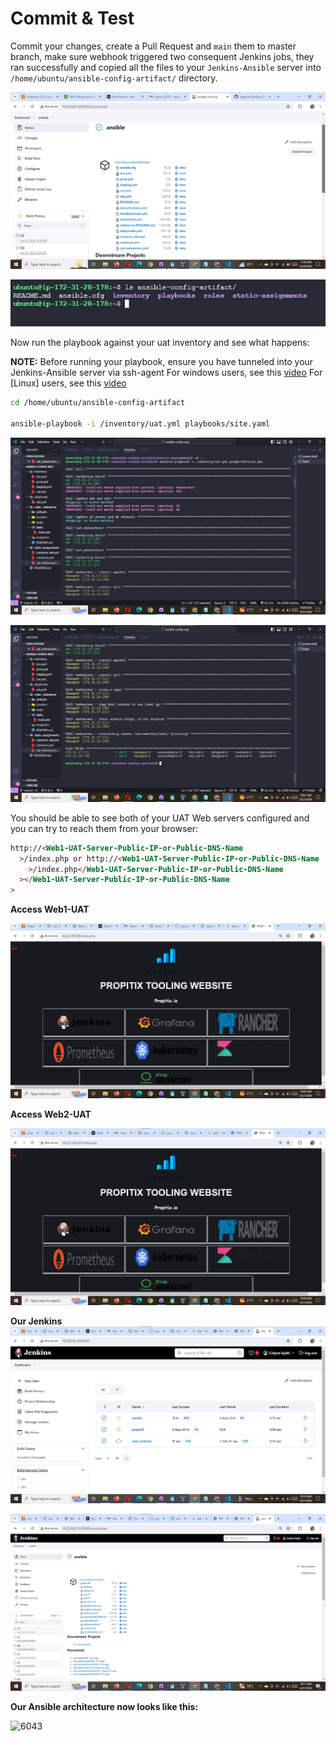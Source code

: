 # Commit & Test

Commit your changes, create a Pull Request and `main` them to master branch, make sure webhook triggered two consequent Jenkins jobs, they ran successfully and copied all the files to your `Jenkins-Ansible` server into `/home/ubuntu/ansible-config-artifact/` directory.

![](image/50.jpg)

![](image/51.jpg)

Now run the playbook against your uat inventory and see what happens:

**NOTE:** Before running your playbook, ensure you have tunneled into your Jenkins-Ansible server via ssh-agent For windows users, see this [video](https://www.youtube.com/watch?v=TYyTXxVWOYA) For [Linux] users, see this [video](https://www.youtube.com/watch?v=EoLrCX1VVog)

```bash
cd /home/ubuntu/ansible-config-artifact

ansible-playbook -i /inventory/uat.yml playbooks/site.yaml
```

![](image/aa.jpg)

![](image/bb.jpg)

You should be able to see both of your UAT Web servers configured and you can try to reach them from your browser:

```html
http://<Web1-UAT-Server-Public-IP-or-Public-DNS-Name
  >/index.php or http://<Web1-UAT-Server-Public-IP-or-Public-DNS-Name
    >/index.php</Web1-UAT-Server-Public-IP-or-Public-DNS-Name
  ></Web1-UAT-Server-Public-IP-or-Public-DNS-Name
>
```

**Access Web1-UAT**

![](image/web1.jpg)

**Access Web2-UAT**

![](image/web2.jpg)

**Our Jenkins**
![](image/dd.jpg)

![](image/ee.jpg)

**Our Ansible architecture now looks like this:**

![6043](https://user-images.githubusercontent.com/85270361/210155433-92f8eac4-d31f-4cbe-af16-16dd70b2a498.PNG)
